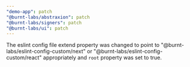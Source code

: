 ```yaml
---
"demo-app": patch
"@burnt-labs/abstraxion": patch
"@burnt-labs/signers": patch
"@burnt-labs/ui": patch
---
```


The eslint config file extend property was changed to point to "@burnt-labs/eslint-config-custom/next" or "@burnt-labs/eslint-config-custom/react" appropriately and `root` property was set to true.
